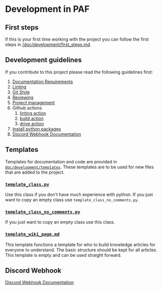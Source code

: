 # Development in PAF

## First steps

If this is your first time working with the project you can follow the first steps in [/doc/development/first_steps.md](/doc/development/first_steps.md).

## Development guidelines

If you contribute to this project please read the following guidelines first:

1. [Documentation Requirements](./documentation_requirements.md)
2. [Linting](./linting.md)
3. [Git Style](./git_workflow.md)
4. [Reviewing](./review_guideline.md)
5. [Project management](./project_management.md)
6. Github actions
   1. [linting action](./linter_action.md)
   2. [build action](./build_action.md)
   3. [drive action](./drive_action.md)
7. [Install python packages](./installing_python_packages.md)
8. [Discord Webhook Documentation](./discord_webhook.md)

## Templates

Templates for documentation and code are provided in [`doc/development/templates`](./templates). These templates are to be used for new files that are added to the project.

### [`template_class.py`](./templates/template_class.py)

Use this class if you don't have much experience with python. If you just want to copy an empty class use `template_class_no_comments.py`.

### [`template_class_no_comments.py`](./templates/template_class_no_comments.py)

If you just want to copy an empty class use this class.

### [`template_wiki_page.md`](./templates/template_wiki_page.md)

This template functions a template for who to build knowledge articles for everyone to understand. The basic structure should be kept for all articles. This template is empty and can be used straight forward.

## Discord Webhook

[Discord Webhook Documentation](./discord_webhook.md)
